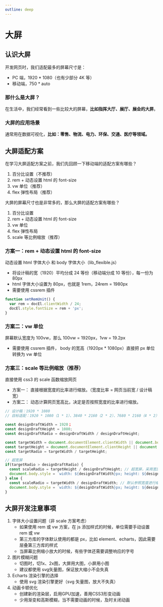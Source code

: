 ```yaml
---
outline: deep
---
```


# 大屏

## 认识大屏

开发网页时，我们适配最多的屏幕尺寸是：

- PC 端，1920 * 1080（也有少部分 4K 等）
- 移动端，750 * auto

### 那什么是大屏？

在生活中，我们经常看到一些比较大的屏幕，**比如指挥大厅、展厅、展会的大屏**。

### 大屏的应用场景

通常用在数据可视化，**比如：零售、物流、电力、环保、交通、医疗等领域。**

## 大屏适配方案

在学习大屏适配方案之前，我们先回顾一下移动端的适配方案有哪些？

1. 百分比设置（不推荐）
2. rem + 动态设置 html 的 font-size
3. vw 单位（推荐）
4. flex 弹性布局（推荐）

大屏的屏幕尺寸也是非常多的，那么大屏的适配方案有哪些？

1. 百分比设置
2. rem + 动态设置 html 的 font-size
3. vw 单位
4. flex 弹性布局
5. scale 等比例缩放（推荐）

### 方案一：rem + 动态设置 html 的 font-size

动态设置 html 字体大小 和 body 字体大小（lib_flexible.js）

- 将设计稿的宽（1920）平均分成 24 等份（移动端分成 10 等份），每一份为 80px
- html 字体大小设置为 80px，也就是 1rem，24rem = 1980px
- 需要使用 cssrem 插件

```js
function setRemUnit() {
  var rem = docEl.clientWidth / 24;
  docEl.style.fontSize = rem + 'px';
}
```

### 方案二：vw 单位

屏幕默认宽度为 100vw，那么 100vw = 1920px，1vw = 19.2px

- 需要使用 cssrem 插件， body 的宽高（1920px * 1080px）直接把 px 单位转换为 vw 单位

### 方案三：scale 等比例缩放（推荐）

直接使用 css3 的 scale 函数缩放网页

- 方案一： 直接根据宽度的比率进行缩放。（宽度比率 = 网页当前宽 / 设计稿宽）
- 方案二： 动态计算网页宽高比，决定是否按照宽度的比率进行缩放。

```js
// 设计稿：1920 * 1080
// 目标适配：1920 * 1080（1 * 1）、3840 * 2160（2 * 2）、7680 * 2160（4 * 2）

const designDraftWidth = 1920；
const designDraftHeight = 1080;
const designDraftRadio = designDraftWidth / designDraftHeight;

const targetWidth = document.documentElement.clientWidth || document.body.clientWidth;
const targetHeight = document.documentElement.clientHeight || document.body.clientHeight;
const targetRadio = targetWidth / targetHeight;

// 超宽屏
if(targetRadio > designDraftRadio) { 
  const scaleRadio = targetHeight / designDraftHeight; // 超宽屏，采用宽度进行缩放
  document.body.style = `width: ${designDraftWidth}px; height: ${designDraftHeight}px; transform: scale(${scaleRadio}); transform-origin: left top; position: relative; left: 50%; transformX: -50%;`
} else {
  const scaleRadio = targetWidth / designDraftWidth; // 默认参照宽度进行缩放
  document.body.style = `width: ${designDraftWidth}px; height: ${designDraftHeight}px; transform: scale(${scaleRadio}); transform-origin: left top;`
}

```

## 大屏开发注意事项

1. 字体大小设置问题（非 scale 方案考虑）
   - 如果使用 rem 或 vw 方案，在 js 添加样式的时候，单位需要手动设置 rem 或 vw
   - 第三方库的字体默认使用的都是 px，比如 element、echarts，因此需要层叠第三方库的样式
   - 当屏幕比例缩小放大的时候，有些字体还需要调整响应的字号
2. 图片模糊问题
   - 切图时，切1x、2x图，大屏用大图，小屏用小图
   - 建议都使用 svg矢量图，保证放大缩小不会失真
3. Echarts 渲染引擎的选择
   - 使用 svg 渲染引擎更好（svg 矢量图，放大不失真）
4. 动画卡顿优化
   - 创建新的渲染层，启用GPU加速，善用CSS3形变动画
   - 少用渐变和高斯模糊，当不需要动画的时候，及时关闭动画
